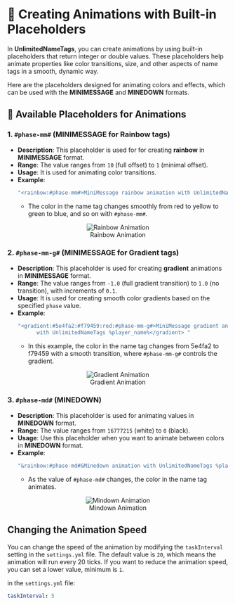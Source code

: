 # 🎨 **Creating Animations with Built-in Placeholders**

In **UnlimitedNameTags**, you can create animations by using built-in placeholders that return integer or double values. These placeholders help animate properties like color transitions, size, and other aspects of name tags in a smooth, dynamic way.

Here are the placeholders designed for animating colors and effects, which can be used with the **MINIMESSAGE** and **MINEDOWN** formats.

## 🌈 **Available Placeholders for Animations**

### 1. **`#phase-mm#` (MINIMESSAGE for Rainbow tags)**
- **Description**: This placeholder is used for for creating **rainbow** in **MINIMESSAGE** format.
- **Range**: The value ranges from `10` (full offset) to `1` (minimal offset).
- **Usage**: It is used for animating color transitions.
- **Example**:
  ```yaml
  "<rainbow:#phase-mm#>MiniMessage rainbow animation with UnlimitedNameTags %player_name%</rainbow>"
  ```
    - The color in the name tag changes smoothly from red to yellow to green to blue, and so on with `#phase-mm#`.

<figure style="text-align: center;">
  <img src="https://i.imgur.com/nFFL0T6.gif" alt="Rainbow Animation" />
  <figcaption>Rainbow Animation</figcaption>
</figure>

### 2. **`#phase-mm-g#` (MINIMESSAGE for Gradient tags)**
- **Description**: This placeholder is used for creating **gradient** animations in **MINIMESSAGE** format.
- **Range**: The value ranges from `-1.0` (full gradient transition) to `1.0` (no transition), with increments of `0.1`.
- **Usage**: It is used for creating smooth color gradients based on the specified `phase` value.
- **Example**:
  ```yaml
  "<gradient:#5e4fa2:#f79459:red:#phase-mm-g#>MiniMessage gradient animation
        with UnlimitedNameTags %player_name%</gradient> "
  ```
    - In this example, the color in the name tag changes from 5e4fa2 to f79459 with a smooth transition, where `#phase-mm-g#` controls the gradient.

<figure style="text-align: center;">
  <img src="https://i.imgur.com/fZEDmDC.gif" alt="Gradient Animation" />
  <figcaption>Gradient Animation</figcaption>
</figure>

### 3. **`#phase-md#` (MINEDOWN)**
- **Description**: This placeholder is used for animating values in **MINEDOWN** format.
- **Range**: The value ranges from `16777215` (white) to `0` (black).
- **Usage**: Use this placeholder when you want to animate between colors in **MINEDOWN** format.
- **Example**:
  ```yaml
  "&rainbow:#phase-md#&Minedown animation with UnlimitedNameTags %player_name%"
  ```
  - As the value of `#phase-md#` changes, the color in the name tag animates.
<figure style="text-align: center;">
  <img src="https://i.imgur.com/CL4oliC.gif" alt="Mindown Animation" />
  <figcaption>Mindown Animation</figcaption>
</figure>

## Changing the Animation Speed

You can change the speed of the animation by modifying the `taskInterval` setting in the `settings.yml` file. The default value is `20`, which means the animation will run every 20 ticks.
If you want to reduce the animation speed, you can set a lower value, minimum is `1`.

in the `settings.yml` file:
```yaml
taskInterval: 5
```
